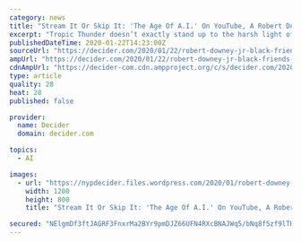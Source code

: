 ```yaml
---
category: news
title: "Stream It Or Skip It: 'The Age Of A.I.' On YouTube, A Robert Downey Jr.-Hosted Docuseries On The Uses Of Artificial Intelligence"
excerpt: "Tropic Thunder doesn’t exactly stand up to the harsh light of 2020 (or 2008, for that matter), but star Robert Downey Jr. is still defending the controversial comedy. Last week, the Dolittle star appeared on The Joe Rogan Experience to discuss his new film, but things invariably turned to the 2008 comedy, which stars Downey Jr. as an ..."
publishedDateTime: 2020-01-22T14:23:00Z
sourceUrl: "https://decider.com/2020/01/22/robert-downey-jr-black-friends-loved-tropic-thunder/"
ampUrl: "https://decider.com/2020/01/22/robert-downey-jr-black-friends-loved-tropic-thunder/amp/"
cdnAmpUrl: "https://decider-com.cdn.ampproject.org/c/s/decider.com/2020/01/22/robert-downey-jr-black-friends-loved-tropic-thunder/amp/"
type: article
quality: 28
heat: 28
published: false

provider:
  name: Decider
  domain: decider.com

topics:
  - AI

images:
  - url: "https://nypdecider.files.wordpress.com/2020/01/robert-downey-jr-tropic-thunder.jpg?quality=90&strip=all&w=1200"
    width: 1200
    height: 800
    title: "Stream It Or Skip It: 'The Age Of A.I.' On YouTube, A Robert Downey Jr.-Hosted Docuseries On The Uses Of Artificial Intelligence"

secured: "NElgmDf3ftJAGRF3FnxrMa2BYr9pmDJZ66UFN4RXcBNAJWq5/bNq8f5zf9lTHBv9ylF0h8G7gC5U6cLvl3reO5VQsSHlylfMwphqpYVeH1HZSz+1FTpnhfum4EslGjTqVo6qwFU+fW1Wclk1AbHuuFrCl0jCSdtijQiMpnl4I5qsEpVM7uzyRJwmHQUQvEpyeus1l5DZt0tVgFFP6Hx0iP/MuyWxH18j0sLPoOVAhoHShl8XMfRiC9OY8bC2oizudGv2QWxrh/RMDNgVClSIHMeTSvGS3E+MzqrqDF43rOJR9NRzUJl/G8Ya9ZIAR6bc0gLe0TYfjFC8Nd8OS/u5HIuVSRDsyNNpxQRv5Xe8QWKXTz+CXZv41X5bgDdEvKFzn9v+tGBvAewPhASShvlzgVCs80uepjW8nHjSoRnkDmThBjztexjeAIAbuQ+ATUWaqp4rUR21/Vrt+FeMuXSMgA==;8CnYbHq7XnaZjyefjEyiAw=="
---
```


